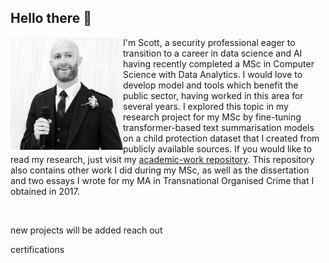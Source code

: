 ## Hello there 👋

<!--- Introduction --->
<div>
  <img align="left" src="https://github.com/sc6156/sc6156/blob/main/profile.jpg" alt="profile_pic" width="180"/>
  <div align="right">
    <p align="left">I'm Scott, a security professional eager to transition to a career in data science and AI having recently completed a MSc in Computer Science with Data Analytics. I would love 
      to develop model and tools which benefit the public sector, having worked in this area for several years. I explored this topic in my research project for my MSc by fine-tuning 
      transformer-based text summarisation models on a child protection dataset that I created from publicly available sources. If you would like to read my research, just visit my <a
      href="https://github.com/sc6156/academic-work/tree/main"> academic-work repository</a>. This repository also contains other work I did during my MSc, as well as the dissertation and two 
      essays I wrote for my MA in Transnational Organised Crime that I obtained in 2017.</p> 
  </div>
</div>

<br>



new projects will be added 
reach out

certifications 
